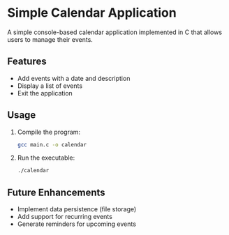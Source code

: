 # Simple Calendar Application

A simple console-based calendar application implemented in C that allows users to manage their events.

## Features

- Add events with a date and description
- Display a list of events
- Exit the application

## Usage

1. Compile the program:
   ```bash
   gcc main.c -o calendar
   ```

2. Run the executable:
   ```bash
   ./calendar
   ```

## Future Enhancements

- Implement data persistence (file storage)
- Add support for recurring events
- Generate reminders for upcoming events
